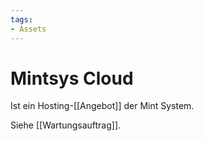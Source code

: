 ```yaml
---
tags:
- Assets
---
```

# Mintsys Cloud

Ist ein Hosting-[[Angebot]] der Mint System.

Siehe [[Wartungsauftrag]].